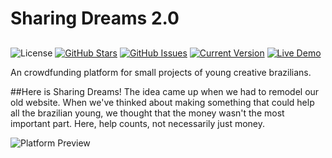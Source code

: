 Sharing Dreams 2.0
============
##
![License](https://img.shields.io/badge/license-MIT-blue.svg)
[![GitHub Stars](https://img.shields.io/github/stars/SharingDreams/sharingdreams2.svg)](https://github.com/SharingDreams/sharingdreams2/stargazers) [![GitHub Issues](https://img.shields.io/github/issues/SharingDreams/sharingdreams2.svg)](https://github.com/SharingDreams/sharingdreams2/issues) [![Current Version](https://img.shields.io/badge/version-0.1-green.svg)](https://github.com/SharingDreams/sharingdreams2) [![Live Demo](https://img.shields.io/badge/demo-online-green.svg)](http://sharingdreams.co/novo/index.html)

An crowdfunding platform for small projects of young creative brazilians.

##Here is Sharing Dreams!
The idea came up when we had to remodel our old website. When we've thinked about making something that could help all the brazilian young, we thought that the money wasn't the most important part. Here, help counts, not necessarily just money.

![Platform Preview](http://i.imgur.com/KDLXNTd.png)
